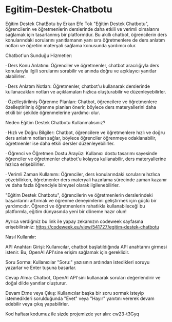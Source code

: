 # Egitim-Destek-Chatbotu
Eğitim Destek ChatBotu by Erkan Efe Tok
"Eğitim Destek Chatbotu", öğrencilerin ve öğretmenlerin derslerinde daha etkili ve verimli olmalarını sağlamak için tasarlanmış bir platformdur. Bu akıllı chatbot, öğrencilerin ders konularındaki sorularını yanıtlamanın yanı sıra öğretmenlere de ders anlatım notları ve öğretim materyali sağlama konusunda yardımcı olur.



Chatbot'un Sunduğu Hizmetler:



·        Ders Konu Anlatımı: Öğrenciler ve öğretmenler, chatbot aracılığıyla ders konularıyla ilgili sorularını sorabilir ve anında doğru ve açıklayıcı yanıtlar alabilirler.



·        Ders Anlatım Notları: Öğretmenler, chatbot'u kullanarak derslerinde kullanacakları notları ve açıklamaları hızlıca oluşturabilir ve düzenleyebilirler.



·        Özelleştirilmiş Öğrenme Planları: Chatbot, öğrencilere ve öğretmenlere özelleştirilmiş öğrenme planları önerir, böylece ders materyallerini daha etkili bir şekilde öğrenmelerine yardımcı olur.



Neden Eğitim Destek Chatbotu Kullanmalısınız?



·        Hızlı ve Doğru Bilgiler: Chatbot, öğrencilere ve öğretmenlere hızlı ve doğru ders anlatım notları sağlar, böylece öğrenciler öğrenmeye odaklanabilir, öğretmenler ise daha etkili dersler düzenleyebilirler.



·        Öğrenci ve Öğretmen Dostu Arayüz: Kullanıcı dostu tasarımı sayesinde öğrenciler ve öğretmenler chatbot'u kolayca kullanabilir, ders materyallerine hızlıca erişebilirler.



·        Verimli Zaman Kullanımı: Öğrenciler, ders konularındaki sorularını hızlıca çözebilirken, öğretmenler ders materyali hazırlama sürecinde zaman kazanır ve daha fazla öğrenciyle bireysel olarak ilgilenebilirler.



"Eğitim Destek Chatbotu", öğrencilerin ve öğretmenlerin derslerindeki başarılarını artırmak ve öğrenme deneyimlerini geliştirmek için güçlü bir yardımcıdır. Öğrenci ve öğretmenlerin rahatlıkla kullanabileceği bu platformla, eğitim dünyasında yeni bir döneme hazır olun!





Ayrıca verdiğmiz bu link ile yapay zekamızın codeweek sayfasına erişebilirsiniz: https://codeweek.eu/view/541727/egitim-destek-chatbotu



Nasıl Kullanılır:



API Anahtarı Girişi: Kullanıcılar, chatbot başlatıldığında API anahtarını girmesi istenir. Bu, OpenAI API'sine erişim sağlamak için gereklidir.

Soru Sorma: Kullanıcılar "Soru:" yazısının ardından istedikleri soruyu yazarlar ve Enter tuşuna basarlar.

Cevap Alma: Chatbot, OpenAI API'sini kullanarak soruları değerlendirir ve doğal dilde yanıtlar oluşturur.



Devam Etme veya Çıkış: Kullanıcılar başka bir soru sormak isteyip istemedikleri sorulduğunda "Evet" veya "Hayır" yanıtını vererek devam edebilir veya çıkış yapabilirler.

Kod haftası kodumuz ile sizde projemizde yer alın: cw23-t3Gyq 

 
